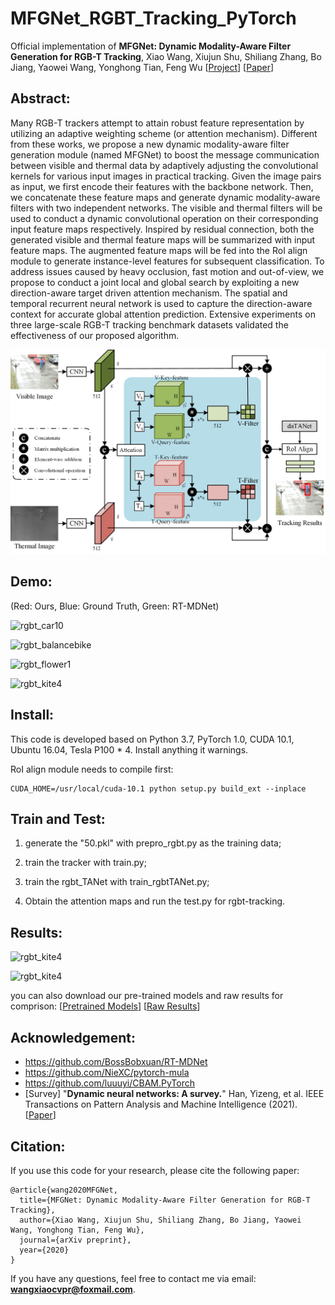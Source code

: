 # MFGNet_RGBT_Tracking_PyTorch
Official implementation of **MFGNet: Dynamic Modality-Aware Filter Generation for RGB-T Tracking**, Xiao Wang, Xiujun Shu, Shiliang Zhang, Bo Jiang, Yaowei Wang, Yonghong Tian, Feng Wu [[Project](https://sites.google.com/view/mfgrgbttrack/)] [[Paper](https://arxiv.org/abs/2107.10433)] 


## Abstract: 
Many RGB-T trackers attempt to attain robust feature representation by utilizing an adaptive weighting scheme (or attention mechanism). Different from these works, we propose a new dynamic modality-aware filter generation module (named MFGNet) to boost the message communication between visible and thermal data by adaptively adjusting the convolutional kernels for various input images in practical tracking. Given the image pairs as input, we first encode their features with the backbone network. Then, we concatenate these feature maps and generate dynamic modality-aware filters with two independent networks. The visible and thermal filters will be used to conduct a dynamic convolutional operation on their corresponding input feature maps respectively. Inspired by residual connection, both the generated visible and thermal feature maps will be summarized with input feature maps. The augmented feature maps will be fed into the RoI align module to generate instance-level features for subsequent classification. To address issues caused by heavy occlusion, fast motion and out-of-view, we propose to conduct a joint local and global search by exploiting a new direction-aware target driven attention mechanism. The spatial and temporal recurrent neural network is used to capture the direction-aware context for accurate global attention prediction. Extensive experiments on three large-scale RGB-T tracking benchmark datasets validated the effectiveness of our proposed algorithm. 




![rgbt_car10](https://github.com/wangxiao5791509/DFG_RGBT_Tracking_PyTorch/blob/master/pipelinev5.png) 



## Demo:
(Red: Ours, Blue: Ground Truth, Green: RT-MDNet)  

![rgbt_car10](https://github.com/wangxiao5791509/DFG_RGBT_Tracking_PyTorch/blob/master/rgbt_car10.gif) 

![rgbt_balancebike](https://github.com/wangxiao5791509/DFG_RGBT_Tracking_PyTorch/blob/master/rgbt_balancebike.gif) 

![rgbt_flower1](https://github.com/wangxiao5791509/DFG_RGBT_Tracking_PyTorch/blob/master/rgbt_flower1.gif)

![rgbt_kite4](https://github.com/wangxiao5791509/DFG_RGBT_Tracking_PyTorch/blob/master/rgbt_kite4.gif)


## Install: 
This code is developed based on Python 3.7, PyTorch 1.0, CUDA 10.1, Ubuntu 16.04, Tesla P100 * 4. Install anything it warnings. 

RoI align module needs to compile first: 
~~~
CUDA_HOME=/usr/local/cuda-10.1 python setup.py build_ext --inplace 
~~~


## Train and Test: 
1. generate the "50.pkl" with prepro_rgbt.py as the training data; 

2. train the tracker with train.py; 

3. train the rgbt_TANet with train_rgbtTANet.py; 

4. Obtain the attention maps and run the test.py for rgbt-tracking. 



## Results: 

![rgbt_kite4](https://github.com/wangxiao5791509/DFG_RGBT_Tracking_PyTorch/blob/master/results_on_rgbt210_234.png)

![rgbt_kite4](https://github.com/wangxiao5791509/DFG_RGBT_Tracking_PyTorch/blob/master/ComponentAnalysis.png)

you can also download our pre-trained models and raw results for comprison: [[Pretrained Models]()]  [[Raw Results]()] 



## Acknowledgement: 
* https://github.com/BossBobxuan/RT-MDNet 
* https://github.com/NieXC/pytorch-mula 
* https://github.com/luuuyi/CBAM.PyTorch 
* [Survey] "**Dynamic neural networks: A survey.**" Han, Yizeng, et al.  IEEE Transactions on Pattern Analysis and Machine Intelligence (2021). [[Paper](https://ieeexplore.ieee.org/stamp/stamp.jsp?tp=&arnumber=9560049)]



## Citation: 
If you use this code for your research, please cite the following paper: 
~~~
@article{wang2020MFGNet,
  title={MFGNet: Dynamic Modality-Aware Filter Generation for RGB-T Tracking},
  author={Xiao Wang, Xiujun Shu, Shiliang Zhang, Bo Jiang, Yaowei Wang, Yonghong Tian, Feng Wu},
  journal={arXiv preprint},
  year={2020}
}
~~~

If you have any questions, feel free to contact me via email: **wangxiaocvpr@foxmail.com**. 




